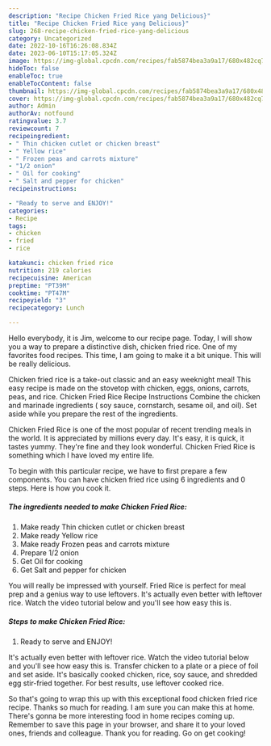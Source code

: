 ```yaml
---
description: "Recipe Chicken Fried Rice yang Delicious}"
title: "Recipe Chicken Fried Rice yang Delicious}"
slug: 268-recipe-chicken-fried-rice-yang-delicious
category: Uncategorized
date: 2022-10-16T16:26:08.834Z
date: 2023-06-10T15:17:05.324Z
image: https://img-global.cpcdn.com/recipes/fab5874bea3a9a17/680x482cq70/chicken-fried-rice-recipe-main-photo.jpg
hideToc: false
enableToc: true
enableTocContent: false
thumbnail: https://img-global.cpcdn.com/recipes/fab5874bea3a9a17/680x482cq70/chicken-fried-rice-recipe-main-photo.jpg
cover: https://img-global.cpcdn.com/recipes/fab5874bea3a9a17/680x482cq70/chicken-fried-rice-recipe-main-photo.jpg
author: Admin
authorAv: notfound
ratingvalue: 3.7
reviewcount: 7
recipeingredient:
- " Thin chicken cutlet or chicken breast"
- " Yellow rice"
- " Frozen peas and carrots mixture"
- "1/2 onion"
- " Oil for cooking"
- " Salt and pepper for chicken"
recipeinstructions:

- "Ready to serve and ENJOY!"
categories:
- Recipe
tags:
- chicken
- fried
- rice

katakunci: chicken fried rice 
nutrition: 219 calories
recipecuisine: American
preptime: "PT39M"
cooktime: "PT47M"
recipeyield: "3"
recipecategory: Lunch

---
```



Hello everybody, it is Jim, welcome to our recipe page. Today, I will show you a way to prepare a distinctive dish, chicken fried rice. One of my favorites food recipes. This time, I am going to make it a bit unique. This will be really delicious.

Chicken fried rice is a take-out classic and an easy weeknight meal! This easy recipe is made on the stovetop with chicken, eggs, onions, carrots, peas, and rice. Chicken Fried Rice Recipe Instructions Combine the chicken and marinade ingredients ( soy sauce, cornstarch, sesame oil, and oil). Set aside while you prepare the rest of the ingredients.

Chicken Fried Rice is one of the most popular of recent trending meals in the world. It is appreciated by millions every day. It's easy, it is quick, it tastes yummy. They're fine and they look wonderful. Chicken Fried Rice is something which I have loved my entire life.


To begin with this particular recipe, we have to first prepare a few components. You can have chicken fried rice using 6 ingredients and 0 steps. Here is how you cook it.

<!--inarticleads1-->

##### The ingredients needed to make Chicken Fried Rice:

1. Make ready  Thin chicken cutlet or chicken breast
1. Make ready  Yellow rice
1. Make ready  Frozen peas and carrots mixture
1. Prepare 1/2 onion
1. Get  Oil for cooking
1. Get  Salt and pepper for chicken


You will really be impressed with yourself. Fried Rice is perfect for meal prep and a genius way to use leftovers. It&#39;s actually even better with leftover rice. Watch the video tutorial below and you&#39;ll see how easy this is. 

<!--inarticleads2-->

##### Steps to make Chicken Fried Rice:


1. Ready to serve and ENJOY!

It&#39;s actually even better with leftover rice. Watch the video tutorial below and you&#39;ll see how easy this is. Transfer chicken to a plate or a piece of foil and set aside. It&#39;s basically cooked chicken, rice, soy sauce, and shredded egg stir-fried together. For best results, use leftover cooked rice. 

So that's going to wrap this up with this exceptional food chicken fried rice recipe. Thanks so much for reading. I am sure you can make this at home. There's gonna be more interesting food in home recipes coming up. Remember to save this page in your browser, and share it to your loved ones, friends and colleague. Thank you for reading. Go on get cooking!
